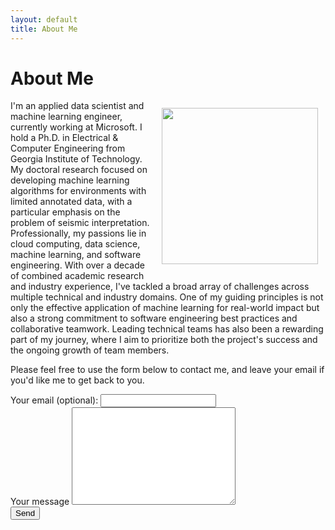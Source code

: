 ```yaml
---
layout: default
title: About Me
---
```


<h1 class="pageTitle">About Me</h1>

<div>
  <img src="{{ '/assets/img/yazeed.jpg' | prepend: site.baseurl }}" alt="" height="250" width="250" align="right" hspace="12" vspace="12">
</div>

<div>

<p>
I'm an applied data scientist and machine learning engineer, currently working at Microsoft. I hold a Ph.D. in Electrical & Computer Engineering from Georgia Institute of Technology. My doctoral research focused on developing machine learning algorithms for environments with limited annotated data, with a particular emphasis on the problem of seismic interpretation. Professionally, my passions lie in cloud computing, data science, machine learning, and software engineering. With over a decade of combined academic research and industry experience, I've tackled a broad array of challenges across multiple technical and industry domains. One of my guiding principles is not only the effective application of machine learning for real-world impact but also a strong commitment to software engineering best practices and collaborative teamwork. Leading technical teams has also been a rewarding part of my journey, where I aim to prioritize both the project's success and the ongoing growth of team members.
</p>

<p>
Please feel free to use the form below to contact me, and leave your email if you'd like me to get back to you.
</p>
</div>

<div>
<form action="https://formspree.io/f/xnqyaeay" method="POST">
    <label for="email">Your email (optional):</label>
    <input type="email" id="email" name="_replyto" class="full-width"><br>
    <label for="message">Your message</label>
    <textarea name="message" id="message" cols="30" rows="10" class="full-width"></textarea><br>
    <!-- <input type="submit" value="Send" class="button"> -->
    <button type="submit">Send</button>
  </form>

</div>
